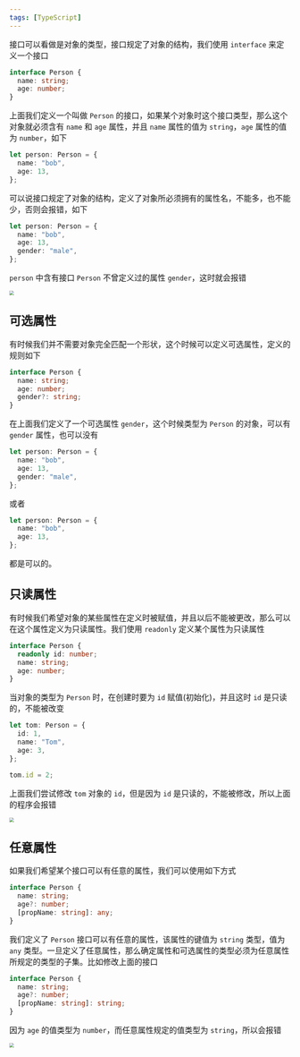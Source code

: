 ```yaml
---
tags: [TypeScript]
---
```


接口可以看做是对象的类型，接口规定了对象的结构，我们使用 `interface` 来定义一个接口

```typescript
interface Person {
  name: string;
  age: number;
}
```

上面我们定义一个叫做 `Person` 的接口，如果某个对象时这个接口类型，那么这个对象就必须含有 `name` 和 `age` 属性，并且 `name` 属性的值为 `string`，`age` 属性的值为 `number`，如下

```typescript
let person: Person = {
  name: "bob",
  age: 13,
};
```

可以说接口规定了对象的结构，定义了对象所必须拥有的属性名，不能多，也不能少，否则会报错，如下

```typescript
let person: Person = {
  name: "bob",
  age: 13,
  gender: "male",
};
```

`person` 中含有接口 `Person` 不曾定义过的属性 `gender`，这时就会报错

<img src="https://cdn.jsdelivr.net/gh/LastKnightCoder/ImgHosting3@master/202204222030562022-04-22-20-30-57.png" style="zoom:50%"/>

## 可选属性

有时候我们并不需要对象完全匹配一个形状，这个时候可以定义可选属性，定义的规则如下

```typescript
interface Person {
  name: string;
  age: number;
  gender?: string;
}
```

在上面我们定义了一个可选属性 `gender`，这个时候类型为 `Person` 的对象，可以有 `gender` 属性，也可以没有

```typescript
let person: Person = {
  name: "bob",
  age: 13,
  gender: "male",
};
```

或者

```typescript
let person: Person = {
  name: "bob",
  age: 13,
};
```

都是可以的。

## 只读属性

有时候我们希望对象的某些属性在定义时被赋值，并且以后不能被更改，那么可以在这个属性定义为只读属性。我们使用 `readonly` 定义某个属性为只读属性

```typescript
interface Person {
  readonly id: number;
  name: string;
  age: number;
}
```

当对象的类型为 `Person` 时，在创建时要为 `id` 赋值(初始化)，并且这时 `id` 是只读的，不能被改变

```typescript
let tom: Person = {
  id: 1,
  name: "Tom",
  age: 3,
};

tom.id = 2;
```

上面我们尝试修改 `tom` 对象的 `id`，但是因为 `id` 是只读的，不能被修改，所以上面的程序会报错

<img src="https://cdn.jsdelivr.net/gh/LastKnightCoder/ImgHosting3@master/202204222031312022-04-22-20-31-32.png" style="zoom:50%"/>

## 任意属性

如果我们希望某个接口可以有任意的属性，我们可以使用如下方式

```typescript
interface Person {
  name: string;
  age?: number;
  [propName: string]: any;
}
```

我们定义了 `Person` 接口可以有任意的属性，该属性的键值为 `string` 类型，值为 `any` 类型。一旦定义了任意属性，那么确定属性和可选属性的类型必须为任意属性所规定的类型的子集。比如修改上面的接口

```typescript
interface Person {
  name: string;
  age?: number;
  [propName: string]: string;
}
```

因为 `age` 的值类型为 `number`，而任意属性规定的值类型为 `string`，所以会报错

<img src="https://cdn.jsdelivr.net/gh/LastKnightCoder/ImgHosting3@master/202204222032012022-04-22-20-32-01.png" style="zoom:50%"/>
